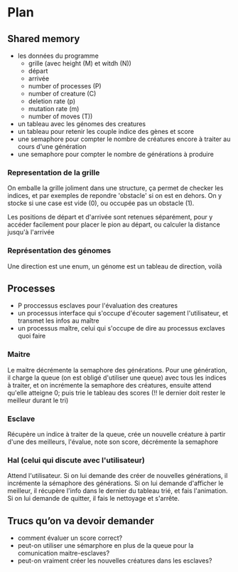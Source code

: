 # Plan

## Shared memory

- les données du programme
  - grille (avec height (M) et witdh (N))
  - départ
  - arrivée
  - number of processes (P)
  - number of creature (C)
  - deletion rate (p)
  - mutation rate (m)
  - number of moves (T))
- un tableau avec les génomes des creatures
- un tableau pour retenir les couple indice des gènes et score
- une semaphore pour compter le nombre de créatures encore à traiter au cours d'une génération
- une semaphore pour compter le nombre de générations à produire

### Representation de la grille

On emballe la grille joliment dans une structure, ça permet de checker les indices, et par exemples de repondre 'obstacle' si on est en dehors. On y stocke si une case est vide (0), ou occupée pas un obstacle (1).

Les positions de départ et d'arrivée sont retenues séparément, pour y accéder facilement pour placer le pion au départ, ou calculer la distance jusqu'à l'arrivée

### Représentation des génomes

Une direction est une enum, un génome est un tableau de direction, voilà

## Processes

- P proccessus esclaves pour l'évaluation des creatures
- un processus interface qui s'occupe d'écouter sagement l'utilisateur, et transmet les infos au maître
- un processus maître, celui qui s'occupe de dire au processus exclaves quoi faire

### Maitre

Le maitre décrémente la semaphore des générations.
Pour une génération, il charge la queue (on est obligé d'utiliser une queue) avec tous les indices à traiter, et on incrémente la semaphore des créatures, ensuite attend qu'elle atteigne 0; puis trie le tableau des scores (!! le dernier doit rester le meilleur durant le tri)

### Esclave

Récupère un indice à traiter de la queue, crée un nouvelle créature à partir d'une des meilleurs, l'évalue, note son score, décrémente la semaphore

### Hal (celui qui discute avec l'utilisateur)

Attend l'utilisateur.
Si on lui demande des créer de nouvelles générations, il incrémente la sémaphore des générations.
Si on lui demande d'afficher le meilleur, il récupère l'info dans le dernier du tableau trié, et fais l'animation.
Si on lui demande de quitter, il fais le nettoyage et s'arrête.

## Trucs qu’on va devoir demander

- comment évaluer un score correct?
- peut-on utiliser une sémarphore en plus de la queue pour la comunication maitre-esclaves?
- peut-on vraiment créer les nouvelles créatures dans les esclaves?

